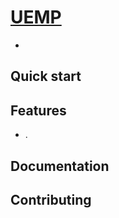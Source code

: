 # [UEMP](http://ue.edu.ph/)


* 


## Quick start



## Features

* .

## Documentation



## Contributing


